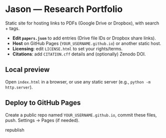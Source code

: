 # Jason — Research Portfolio

Static site for hosting links to PDFs (Google Drive or Dropbox), with search + tags.

- **Edit `papers.json`** to add entries (Drive file IDs or Dropbox share links).
- **Host** on GitHub Pages (`YOUR_USERNAME.github.io`) or another static host.
- **Licensing**: edit `LICENSE.html` to set your rights/terms.
- **Citations**: add `CITATION.cff` details and (optionally) Zenodo DOI.

## Local preview
Open `index.html` in a browser, or use any static server (e.g., `python -m http.server`).

## Deploy to GitHub Pages
Create a public repo named `YOUR_USERNAME.github.io`, commit these files, push. Settings → Pages (if needed).

republish
